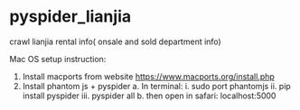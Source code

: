 # pyspider_lianjia
crawl lianjia rental info( onsale and sold department info)

Mac OS setup instruction:
1. Install macports from website https://www.macports.org/install.php
2. Install phantom js + pyspider
		a. In terminal:
			i. sudo port phantomjs
			ii. pip install pyspider
			iii. pyspider all
		b. then open in safari: localhost:5000
